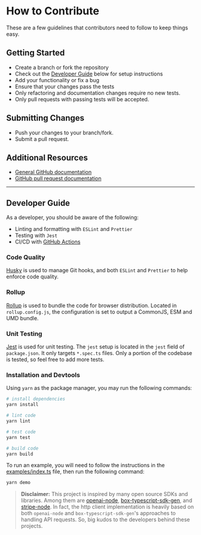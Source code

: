 # How to Contribute

These are a few guidelines that contributors need to follow to keep things easy.

## Getting Started

- Create a branch or fork the repository
- Check out the [Developer Guide](#developer-guide) below for setup instructions
- Add your functionality or fix a bug
- Ensure that your changes pass the tests
- Only refactoring and documentation changes require no new tests.
- Only pull requests with passing tests will be accepted.

## Submitting Changes

- Push your changes to your branch/fork.
- Submit a pull request.

## Additional Resources

- [General GitHub documentation](http://help.github.com/)
- [GitHub pull request documentation](http://help.github.com/send-pull-requests/)

---

## Developer Guide

As a developer, you should be aware of the following:

- Linting and formatting with `ESLint` and `Prettier`
- Testing with `Jest`
- CI/CD with [GitHub Actions](https://docs.github.com/en/actions/quickstart)

### Code Quality

[Husky](https://github.com/typicode/husky) is used to manage Git hooks,
and both `ESLint` and `Prettier` to help enforce code quality.

### Rollup

[Rollup](https://rollupjs.org/guide/en/) is used to bundle the code
for browser distribution. Located in `rollup.config.js`, the configuration is set
to output a CommonJS, ESM and UMD bundle.

### Unit Testing

[Jest](https://jestjs.io/) is used for unit testing. The `jest` setup
is located in the `jest` field of `package.json`. It only targets `*.spec.ts` files.
Only a portion of the codebase is tested, so feel free to add more tests.

### Installation and Devtools

Using `yarn` as the package manager, you may run the following commands:

```bash
# install dependencies
yarn install

# lint code
yarn lint

# test code
yarn test

# build code
yarn build
```

To run an example, you will need to follow the instructions in the
[examples/index.ts](./examples/index.ts) file, then run the following command:

```bash
yarn demo
```

> **Disclaimer:** This project is inspired by many open source SDKs and libraries.
> Among them are [openai-node], [box-typescript-sdk-gen], and [stripe-node]. In fact,
> the http client implementation is heavily based on both `openai-node` and
> `box-typescript-sdk-gen`'s approaches to handling API requests. So, big kudos to
> the developers behind these projects.

[openai-node]: https://github.com/openai/openai-node
[box-typescript-sdk-gen]: https://github.com/box/box-typescript-sdk-gen
[stripe-node]: https://github.com/stripe/stripe-node
